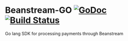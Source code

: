 # Beanstream-GO [![GoDoc](http://img.shields.io/badge/godoc-reference-blue.svg)](http://godoc.org/github.com/Beanstream-DRWP/beanstream-go) [![Build Status](https://travis-ci.org/Beanstream-DRWP/beanstream-go.svg?branch=master)](https://travis-ci.org/Beanstream-DRWP/beanstream-go)
Go lang SDK for processing payments through Beanstream
